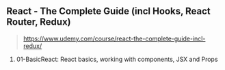 ## React - The Complete Guide (incl Hooks, React Router, Redux)
> https://www.udemy.com/course/react-the-complete-guide-incl-redux/

1. 01-BasicReact: React basics, working with components, JSX and Props
